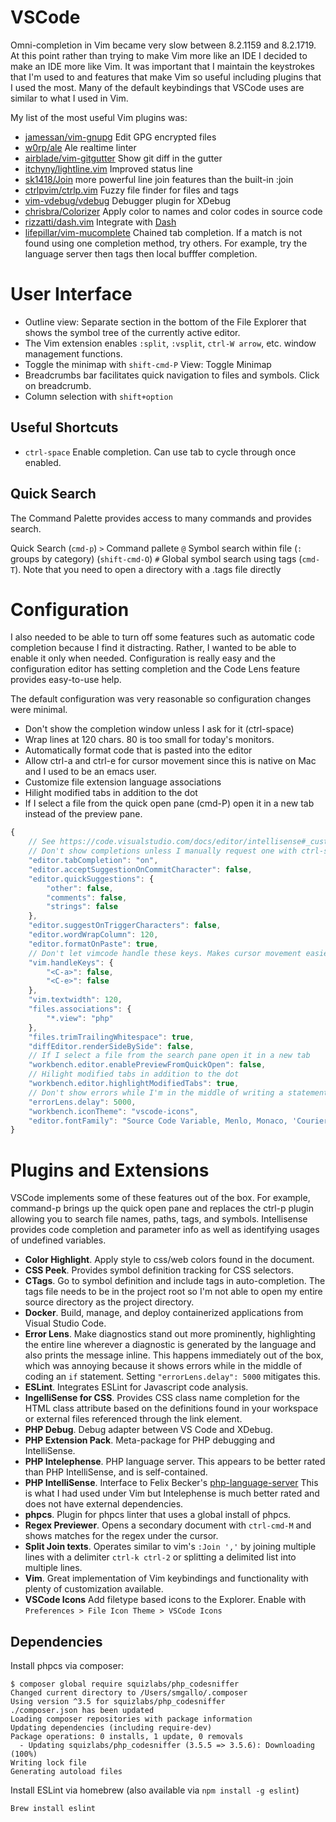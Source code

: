 # VSCode

Omni-completion in Vim became very slow between 8.2.1159 and 8.2.1719. At this point rather than
trying to make Vim more like an IDE I decided to make an IDE more like Vim. It was important that I
maintain the keystrokes that I'm used to and features that make Vim so useful including plugins that
I used the most. Many of the default keybindings that VSCode uses are similar to what I used in Vim.

My list of the most useful Vim plugins was:
- [jamessan/vim-gnupg](https://www.github.com/jamessan/vim-gnupg) Edit GPG encrypted files
- [w0rp/ale](https://www.github.com/w0rp/ale) Ale realtime linter
- [airblade/vim-gitgutter](https://www.github.com/airblade/vim-gitgutter) Show git diff in the gutter
- [itchyny/lightline.vim](https://www.github.com/itchyny/lightline.vim) Improved status line
- [sk1418/Join](https://www.github.com/sk1418/Join) more powerful line join features than the built-in :join
- [ctrlpvim/ctrlp.vim](https://www.github.com/ctrlpvim/ctrlp.vim) Fuzzy file finder for files and
  tags
- [vim-vdebug/vdebug](https://www.github.com/vim-vdebug/vdebug) Debugger plugin for XDebug
- [chrisbra/Colorizer](https://www.github.com/chrisbra/Colorizer) Apply color to names and color codes in source code
- [rizzatti/dash.vim](https://www.github.com/rizzatti/dash.vim) Integrate with [Dash](https://kapeli.com/dash)
- [lifepillar/vim-mucomplete](https://www.github.com/lifepillar/vim-mucomplete) Chained tab
  completion. If a match is not found using one completion method, try others.  For example, try the
  language server then tags then local bufffer completion.

# User Interface

- Outline view: Separate section in the bottom of the File Explorer that shows the symbol tree of
  the currently active editor.
- The Vim extension enables `:split`, `:vsplit`, `ctrl-W arrow`, etc. window management functions.
- Toggle the minimap with `shift-cmd-P` View: Toggle Minimap
- Breadcrumbs bar facilitates quick navigation to files and symbols. Click on breadcrumb.
- Column selection with `shift+option`

## Useful Shortcuts

- `ctrl-space` Enable completion. Can use tab to cycle through once enabled.

## Quick Search

The Command Palette provides access to many commands and provides search.

Quick Search (`cmd-p`)
`>` Command pallete
`@` Symbol search within file (`:` groups by category) (`shift-cmd-O`)
`#` Global symbol search using tags (`cmd-T`). Note that you need to open a directory with a .tags file directly

# Configuration

I also needed to be able to turn off some features such as automatic code completion because I find
it distracting. Rather, I wanted to be able to enable it only when needed. Configuration is really
easy and the configuration editor has setting completion and the Code Lens feature provides
easy-to-use help.

The default configuration was very reasonable so configuration changes were minimal.
- Don't show the completion window unless I ask for it (ctrl-space)
- Wrap lines at 120 chars. 80 is too small for today's monitors.
- Automatically format code that is pasted into the editor
- Allow ctrl-a and ctrl-e for cursor movement since this is native on Mac and I used to be an emacs
  user.
- Customize file extension language associations
- Hilight modified tabs in addition to the dot
- If I select a file from the quick open pane (cmd-P) open it in a new tab instead of the preview
  pane.

```javascript
{
    // See https://code.visualstudio.com/docs/editor/intellisense#_customizing-intellisense
    // Don't show completions unless I manually request one with ctrl-space
    "editor.tabCompletion": "on",
    "editor.acceptSuggestionOnCommitCharacter": false,
    "editor.quickSuggestions": {
        "other": false,
        "comments": false,
        "strings": false
    },
    "editor.suggestOnTriggerCharacters": false,
    "editor.wordWrapColumn": 120,
    "editor.formatOnPaste": true,
    // Don't let vimcode handle these keys. Makes cursor movement easier on OSX.
    "vim.handleKeys": {
        "<C-a>": false,
        "<C-e>": false
    },
    "vim.textwidth": 120,
    "files.associations": {
        "*.view": "php"
    },
    "files.trimTrailingWhitespace": true,
    "diffEditor.renderSideBySide": false,
    // If I select a file from the search pane open it in a new tab
    "workbench.editor.enablePreviewFromQuickOpen": false,
    // Hilight modified tabs in addition to the dot
    "workbench.editor.highlightModifiedTabs": true,
    // Don't show errors while I'm in the middle of writing a statement
    "errorLens.delay": 5000,
    "workbench.iconTheme": "vscode-icons",
    "editor.fontFamily": "Source Code Variable, Menlo, Monaco, 'Courier New', monospace"
}
```

# Plugins and Extensions

VSCode implements some of these features out of the box. For example, command-p brings up the quick
open pane and replaces the ctrl-p plugin allowing you to search file names, paths, tags, and symbols.
Intellisense provides code completion and parameter info as well as identifying usages of undefined
variables.

- **Color Highlight**. Apply style to css/web colors found in the document.
- **CSS Peek**. Provides symbol definition tracking for CSS selectors.
- **CTags**. Go to symbol definition and include tags in auto-completion. The tags file needs to be
  in the project root so I'm not able to open my entire source directory as the project directory.
- **Docker**. Build, manage, and deploy containerized applications from Visual Studio Code.
- **Error Lens**. Make diagnostics stand out more prominently, highlighting the entire line wherever a
  diagnostic is generated by the language and also prints the message inline. This happens
  immediately out of the box, which was annoying because it shows errors while in the middle of
  coding an `if` statement. Setting `"errorLens.delay": 5000` mitigates this.
- **ESLint**. Integrates ESLint for Javascript code analysis.
- **IngelliSense for CSS**. Provides CSS class name completion for the HTML class attribute based on
  the definitions found in your workspace or external files referenced through the link element.
- **PHP Debug**. Debug adapter between VS Code and XDebug.
- **PHP Extension Pack**. Meta-package for PHP debugging and IntelliSense.
- **PHP Intelephense**. PHP language server. This appears to be better rated than PHP IntelliSense,
  and is self-contained.
- **PHP IntelliSense**. Interface to Felix Becker's [php-language-server](https://github.com/felixfbecker/php-language-server)
  This is what I had used under Vim but Intelephense is much better rated and does not have external
  dependencies.
- **phpcs**. Plugin for phpcs linter that uses a global install of phpcs.
- **Regex Previewer**. Opens a secondary document with `ctrl-cmd-M` and shows matches for the regex under the cursor.
- **Split Join texts**. Operates similar to vim's `:Join ','` by joining multiple lines with a
  delimiter `ctrl-k ctrl-2` or splitting a delimited list into multiple lines.
- **Vim**. Great implementation of Vim keybindings and functionality with plenty of customization
  available.
- **VSCode Icons** Add filetype based icons to the Explorer. Enable with `Preferences > File Icon Theme > VSCode Icons`

## Dependencies

Install phpcs via composer:

```
$ composer global require squizlabs/php_codesniffer
Changed current directory to /Users/smgallo/.composer
Using version ^3.5 for squizlabs/php_codesniffer
./composer.json has been updated
Loading composer repositories with package information
Updating dependencies (including require-dev)
Package operations: 0 installs, 1 update, 0 removals
  - Updating squizlabs/php_codesniffer (3.5.5 => 3.5.6): Downloading (100%)
Writing lock file
Generating autoload files
```

Install ESLint via homebrew (also available via `npm install -g eslint`)

```
Brew install eslint
```
